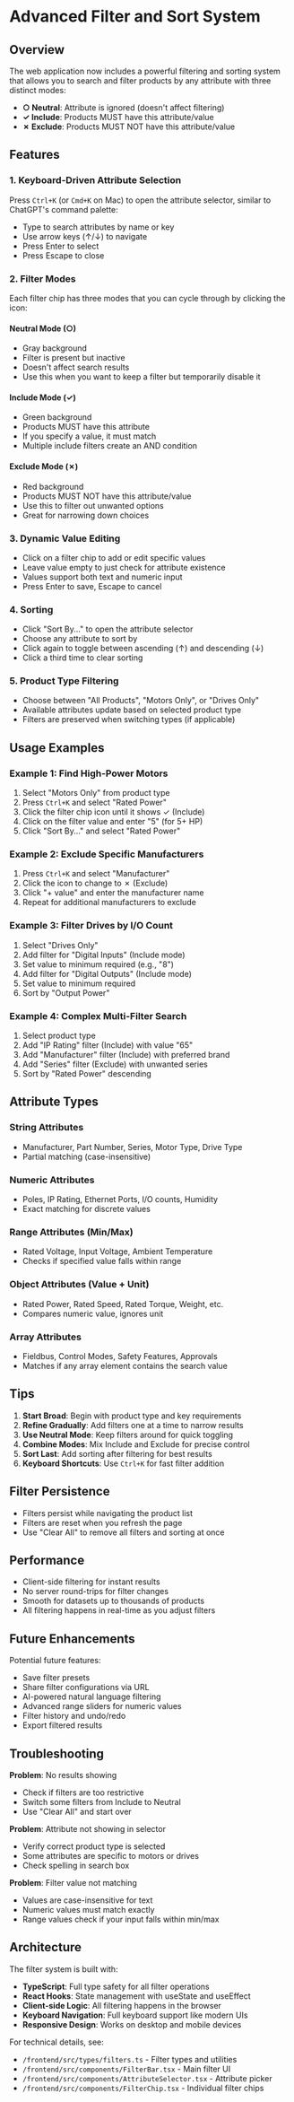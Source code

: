# Advanced Filter and Sort System

## Overview

The web application now includes a powerful filtering and sorting system that allows you to search and filter products by any attribute with three distinct modes:

- **○ Neutral**: Attribute is ignored (doesn't affect filtering)
- **✓ Include**: Products MUST have this attribute/value
- **✗ Exclude**: Products MUST NOT have this attribute/value

## Features

### 1. Keyboard-Driven Attribute Selection

Press `Ctrl+K` (or `Cmd+K` on Mac) to open the attribute selector, similar to ChatGPT's command palette:

- Type to search attributes by name or key
- Use arrow keys (↑/↓) to navigate
- Press Enter to select
- Press Escape to close

### 2. Filter Modes

Each filter chip has three modes that you can cycle through by clicking the icon:

#### Neutral Mode (○)
- Gray background
- Filter is present but inactive
- Doesn't affect search results
- Use this when you want to keep a filter but temporarily disable it

#### Include Mode (✓)
- Green background
- Products MUST have this attribute
- If you specify a value, it must match
- Multiple include filters create an AND condition

#### Exclude Mode (✗)
- Red background
- Products MUST NOT have this attribute/value
- Use this to filter out unwanted options
- Great for narrowing down choices

### 3. Dynamic Value Editing

- Click on a filter chip to add or edit specific values
- Leave value empty to just check for attribute existence
- Values support both text and numeric input
- Press Enter to save, Escape to cancel

### 4. Sorting

- Click "Sort By..." to open the attribute selector
- Choose any attribute to sort by
- Click again to toggle between ascending (↑) and descending (↓)
- Click a third time to clear sorting

### 5. Product Type Filtering

- Choose between "All Products", "Motors Only", or "Drives Only"
- Available attributes update based on selected product type
- Filters are preserved when switching types (if applicable)

## Usage Examples

### Example 1: Find High-Power Motors

1. Select "Motors Only" from product type
2. Press `Ctrl+K` and select "Rated Power"
3. Click the filter chip icon until it shows ✓ (Include)
4. Click on the filter value and enter "5" (for 5+ HP)
5. Click "Sort By..." and select "Rated Power"

### Example 2: Exclude Specific Manufacturers

1. Press `Ctrl+K` and select "Manufacturer"
2. Click the icon to change to ✗ (Exclude)
3. Click "+ value" and enter the manufacturer name
4. Repeat for additional manufacturers to exclude

### Example 3: Filter Drives by I/O Count

1. Select "Drives Only"
2. Add filter for "Digital Inputs" (Include mode)
3. Set value to minimum required (e.g., "8")
4. Add filter for "Digital Outputs" (Include mode)
5. Set value to minimum required
6. Sort by "Output Power"

### Example 4: Complex Multi-Filter Search

1. Select product type
2. Add "IP Rating" filter (Include) with value "65"
3. Add "Manufacturer" filter (Include) with preferred brand
4. Add "Series" filter (Exclude) with unwanted series
5. Sort by "Rated Power" descending

## Attribute Types

### String Attributes
- Manufacturer, Part Number, Series, Motor Type, Drive Type
- Partial matching (case-insensitive)

### Numeric Attributes
- Poles, IP Rating, Ethernet Ports, I/O counts, Humidity
- Exact matching for discrete values

### Range Attributes (Min/Max)
- Rated Voltage, Input Voltage, Ambient Temperature
- Checks if specified value falls within range

### Object Attributes (Value + Unit)
- Rated Power, Rated Speed, Rated Torque, Weight, etc.
- Compares numeric value, ignores unit

### Array Attributes
- Fieldbus, Control Modes, Safety Features, Approvals
- Matches if any array element contains the search value

## Tips

1. **Start Broad**: Begin with product type and key requirements
2. **Refine Gradually**: Add filters one at a time to narrow results
3. **Use Neutral Mode**: Keep filters around for quick toggling
4. **Combine Modes**: Mix Include and Exclude for precise control
5. **Sort Last**: Add sorting after filtering for best results
6. **Keyboard Shortcuts**: Use `Ctrl+K` for fast filter addition

## Filter Persistence

- Filters persist while navigating the product list
- Filters are reset when you refresh the page
- Use "Clear All" to remove all filters and sorting at once

## Performance

- Client-side filtering for instant results
- No server round-trips for filter changes
- Smooth for datasets up to thousands of products
- All filtering happens in real-time as you adjust filters

## Future Enhancements

Potential future features:
- Save filter presets
- Share filter configurations via URL
- AI-powered natural language filtering
- Advanced range sliders for numeric values
- Filter history and undo/redo
- Export filtered results

## Troubleshooting

**Problem**: No results showing
- Check if filters are too restrictive
- Switch some filters from Include to Neutral
- Use "Clear All" and start over

**Problem**: Attribute not showing in selector
- Verify correct product type is selected
- Some attributes are specific to motors or drives
- Check spelling in search box

**Problem**: Filter value not matching
- Values are case-insensitive for text
- Numeric values must match exactly
- Range values check if your input falls within min/max

## Architecture

The filter system is built with:

- **TypeScript**: Full type safety for all filter operations
- **React Hooks**: State management with useState and useEffect
- **Client-side Logic**: All filtering happens in the browser
- **Keyboard Navigation**: Full keyboard support like modern UIs
- **Responsive Design**: Works on desktop and mobile devices

For technical details, see:
- `/frontend/src/types/filters.ts` - Filter types and utilities
- `/frontend/src/components/FilterBar.tsx` - Main filter UI
- `/frontend/src/components/AttributeSelector.tsx` - Attribute picker
- `/frontend/src/components/FilterChip.tsx` - Individual filter chips
